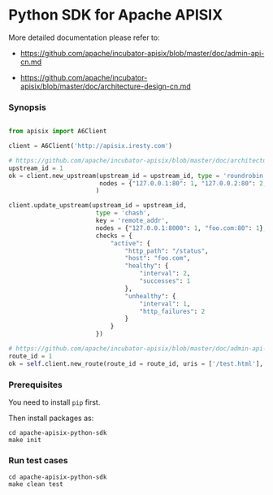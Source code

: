 # Python SDK for Apache APISIX

More detailed documentation please refer to:
- https://github.com/apache/incubator-apisix/blob/master/doc/admin-api-cn.md

- https://github.com/apache/incubator-apisix/blob/master/doc/architecture-design-cn.md

### Synopsis
```python

from apisix import A6Client

client = A6Client('http://apisix.iresty.com')

# https://github.com/apache/incubator-apisix/blob/master/doc/architecture-design-cn.md#upstream
upstream_id = 1
ok = client.new_upstream(upstream_id = upstream_id, type = 'roundrobin',
                         nodes = {"127.0.0.1:80": 1, "127.0.0.2:80": 2, "foo.com:80": 0}
                        )

client.update_upstream(upstream_id = upstream_id,
                        type = 'chash',
                        key = 'remote_addr',
                        nodes = {"127.0.0.1:8000": 1, "foo.com:80": 1},
                        checks = {
                            "active": {
                                "http_path": "/status",
                                "host": "foo.com",
                                "healthy": {
                                    "interval": 2,
                                    "successes": 1
                                },
                                "unhealthy": {
                                    "interval": 1,
                                    "http_failures": 2
                                }
                            }
                        })

# https://github.com/apache/incubator-apisix/blob/master/doc/admin-api-cn.md#route
route_id = 1
ok = self.client.new_route(route_id = route_id, uris = ['/test.html'], upstream_id = upstream_id)
```

### Prerequisites
You need to install `pip` first.

Then install packages as:
```
cd apache-apisix-python-sdk
make init
```

### Run test cases
```
cd apache-apisix-python-sdk
make clean test
```


